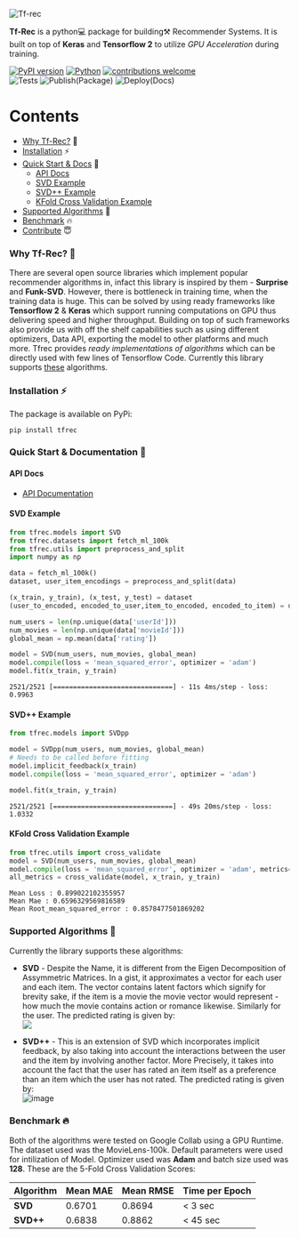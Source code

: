 ![Tf-rec](https://user-images.githubusercontent.com/45713796/102780477-00b97980-43bc-11eb-88c7-a2d62592c50d.png)

**Tf-Rec** is a python💻 package for building⚒ Recommender Systems. It is built on top of **Keras** and **Tensorflow 2** to utilize _GPU Acceleration_ during training.

[![PyPI version](https://badge.fury.io/py/tfrec.svg)](https://pypi.org/project/tfrec/)
[![Python](https://img.shields.io/pypi/pyversions/tfrec.svg?style=flat)](https://badge.fury.io/py/tfrec)
[![contributions welcome](https://img.shields.io/badge/contributions-welcome-brightgreen.svg?style=flat)](https://github.com/Praful932/Tf-Rec/blob/master/CONTRIBUTING.md)
<br>
![Tests](https://github.com/Praful932/Tf-Rec/workflows/Tests/badge.svg)
![Publish(Package)](https://github.com/Praful932/Tf-Rec/workflows/Publish(Package)/badge.svg)
![Deploy(Docs)](https://github.com/Praful932/Tf-Rec/workflows/Deploy(Docs)/badge.svg)

# Contents

- [Why Tf-Rec?](#user-content-why-tf-rec-) 🧐
- [Installation](#user-content-installation-) ⚡
- [Quick Start & Docs](#user-content-quick-start--documentation-) 📝
  - [API Docs](#user-content-api-docs)
  - [SVD Example](#user-content-svd-example)
  - [SVD++ Example](#user-content-svd-example-1)
  - [KFold Cross Validation Example](#user-content-kfold-cross-validation-example)
- [Supported Algorithms](#user-content-supported-algorithms-) 🎯
- [Benchmark](#user-content-benchmark-) 🔥
- [Contribute](https://github.com/Praful932/Tf-Rec/blob/main/CONTRIBUTING.md) 😇

### Why Tf-Rec? 🧐

There are several open source libraries which implement popular recommender algorithms in, infact this library is inspired by them - **Surprise** and **Funk-SVD**. However, there is bottleneck in training time, when the training data is huge. This can be solved by using ready frameworks like **Tensorflow 2** & **Keras** which support running computations on GPU thus delivering speed and higher throughput. Building on top of such frameworks also provide us with off the shelf capabilities such as using different optimizers, Data API, exporting the model to other platforms and much more. Tfrec provides _ready implementations of algorithms_ which can be directly used with few lines of Tensorflow Code. Currently this library supports [these](#user-content-supported-algorithms-) algorithms.

### Installation ⚡

The package is available on PyPi:

`pip install tfrec`

### Quick Start & Documentation 📝

#### API Docs

- [API Documentation](https://tfrec.netlify.app/)

#### SVD Example

```python
from tfrec.models import SVD
from tfrec.datasets import fetch_ml_100k
from tfrec.utils import preprocess_and_split
import numpy as np

data = fetch_ml_100k()
dataset, user_item_encodings = preprocess_and_split(data)

(x_train, y_train), (x_test, y_test) = dataset
(user_to_encoded, encoded_to_user,item_to_encoded, encoded_to_item) = user_item_encodings

num_users = len(np.unique(data['userId']))
num_movies = len(np.unique(data['movieId']))
global_mean = np.mean(data['rating'])

model = SVD(num_users, num_movies, global_mean)
model.compile(loss = 'mean_squared_error', optimizer = 'adam')
model.fit(x_train, y_train)
```

```
2521/2521 [==============================] - 11s 4ms/step - loss: 0.9963
```

#### SVD++ Example

```python
from tfrec.models import SVDpp

model = SVDpp(num_users, num_movies, global_mean)
# Needs to be called before fitting
model.implicit_feedback(x_train)
model.compile(loss = 'mean_squared_error', optimizer = 'adam')

model.fit(x_train, y_train)
```

```
2521/2521 [==============================] - 49s 20ms/step - loss: 1.0332
```

#### KFold Cross Validation Example

```python
from tfrec.utils import cross_validate
model = SVD(num_users, num_movies, global_mean)
model.compile(loss = 'mean_squared_error', optimizer = 'adam', metrics=['mae','RootMeanSquaredError'])
all_metrics = cross_validate(model, x_train, y_train)
```

```
Mean Loss : 0.899022102355957
Mean Mae : 0.6596329569816589
Mean Root_mean_squared_error : 0.8578477501869202
```

### Supported Algorithms 🎯

Currently the library supports these algorithms:

- **SVD** - Despite the Name, it is different from the Eigen Decomposition of Assymmetric Matrices. In a gist, it approximates a vector for each user and each item. The vector contains latent factors which signify for brevity sake, if the item is a movie the movie vector would represent - how much the movie contains action or romance likewise. Similarly for the user.
  The predicted rating is given by: <br />
  ![](https://latex.codecogs.com/png.latex?\hat{r}_{u,&space;i}&space;=&space;\bar{r}&space;+&space;b_{u}&space;+&space;b_{i}&space;+&space;\sum_{f=1}^{F}&space;p_{u,&space;f}&space;*&space;q_{i,&space;f})

- **SVD++** - This is an extension of SVD which incorporates implicit feedback, by also taking into account the interactions between the user and the item by involving another factor. More Precisely, it takes into account the fact that the user has rated an item itself as a preference than an item which the user has not rated.
  The predicted rating is given by:<br />
  ![image](https://user-images.githubusercontent.com/45713796/101982506-6ca03180-3c9a-11eb-8285-f9f243ab877c.png)

### Benchmark 🔥

Both of the algorithms were tested on Google Collab using a GPU Runtime. The dataset used was the MovieLens-100k. Default parameters were used for intilization of Model. Optimizer used was **Adam** and batch size used was **128**.
These are the 5-Fold Cross Validation Scores:

| Algorithm | Mean MAE | Mean RMSE | Time per Epoch |
| --------- | -------- | --------- | -------------- |
| **SVD**   | 0.6701   | 0.8694    | < 3 sec        |
| **SVD++** | 0.6838   | 0.8862    | < 45 sec       |
